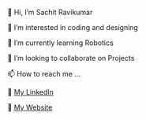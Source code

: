 👋 Hi, I’m Sachit Ravikumar

👀 I’m interested in coding and designing

🌱 I’m currently learning Robotics

💞 I’m looking to collaborate on Projects

📫 How to reach me ...

🔗 [My LinkedIn](https://www.linkedin.com/in/sachit-ravikumar/)

📃 [My Website](https://portfolio-6602.vercel.app)


<!---
Sachit6602/Sachit6602 is a ✨ special ✨ repository because its `README.md` (this file) appears on your GitHub profile.
You can click the Preview link to take a look at your changes.
--->
